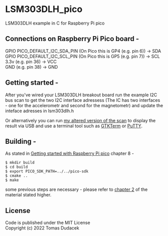 # LSM303DLH_pico
LSM303DLH example in C for Raspberry Pi pico

## Connections on Raspberry Pi Pico board - 

GPIO PICO_DEFAULT_I2C_SDA_PIN (On Pico this is GP4 (e.g. pin 6)) -> SDA <br />
GPIO PICO_DEFAULT_I2C_SCL_PIN (On Pico this is GP5 (e.g. pin 7)) -> SCL <br />
3.3v (e.g. pin 36) -> VCC <br />
GND (e.g. pin 38)  -> GND <br />

## Getting started -

After you've wired your LSM303DLH breakout board run the example 
I2C bus scan to get the two I2C interface adressess
(The IC has two interfaces - one for the accelerometr and second for the magnetometr)
and update the inteface adresses in lsm303dlh.h

Or alternatively you can run [my altered version of the scan](https://github.com/Dudycodes/i2c_bus_scan_usb_pico)
to display the result via USB and use a terminal tool such as [GTKTerm](https://sourceforge.net/projects/gtkterm/) or [PuTTY](https://www.putty.org/).

## Building - 

As stated in [Getting started with Raspberry Pi pico](https://datasheets.raspberrypi.com/pico/getting-started-with-pico.pdf#%5B%7B%22num%22%3A33%2C%22gen%22%3A0%7D%2C%7B%22name%22%3A%22XYZ%22%7D%2C115%2C841.89%2Cnull%5D)
chapter 8 - 

```
$ mkdir build
$ cd build
$ export PICO_SDK_PATH=../../pico-sdk
$ cmake ..
$ make
```
some previous steps are necessary - please refer to [chapter 2](https://datasheets.raspberrypi.com/pico/getting-started-with-pico.pdf#%5B%7B%22num%22%3A9%2C%22gen%22%3A0%7D%2C%7B%22name%22%3A%22XYZ%22%7D%2C115%2C841.89%2Cnull%5D)
of the material stated higher.

## License
Code is published under the MIT License <br />
Copyright (c) 2022 Tomas Dudacek

